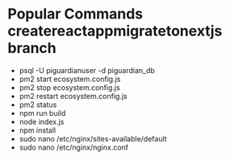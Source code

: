 # Popular Commands createreactappmigratetonextjs branch

- psql -U piguardianuser -d piguardian_db
- pm2 start ecosystem.config.js
- pm2 stop ecosystem.config.js
- pm2 restart ecosystem.config.js
- pm2 status
- npm run build
- node index.js
- npm install
- sudo nano /etc/nginx/sites-available/default
- sudo nano /etc/nginx/nginx.conf
